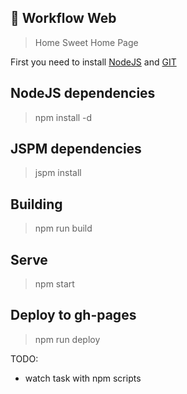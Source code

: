 ## :tulip: Workflow Web
> Home Sweet Home Page

First you need to install [NodeJS](http://nodejs.org) and [GIT](https://git-scm.com/)

## NodeJS dependencies
> npm install -d

## JSPM dependencies
> jspm install

## Building
> npm run build

## Serve
> npm start

## Deploy to gh-pages
> npm run deploy

TODO:
* watch task with npm scripts
